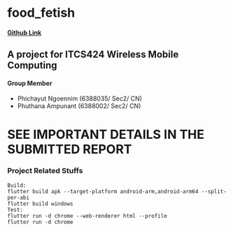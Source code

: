 # food_fetish
#### [Github Link](https://github.com/Silberweich/ITCS424-Dart-FoodFetish)
## A project for ITCS424 Wireless Mobile Computing

#### Group Member 
* Phichayut Ngoennim (6388035/ Sec2/ CN)
* Phuthana Ampunant (6388002/ Sec2/ CN)

# SEE IMPORTANT DETAILS IN THE SUBMITTED REPORT

### Project Related Stuffs
```
Build:
flutter build apk --target-platform android-arm,android-arm64 --split-per-abi
flutter build windows
Test:
flutter run -d chrome --web-renderer html --profile
flutter run -d chrome
```
